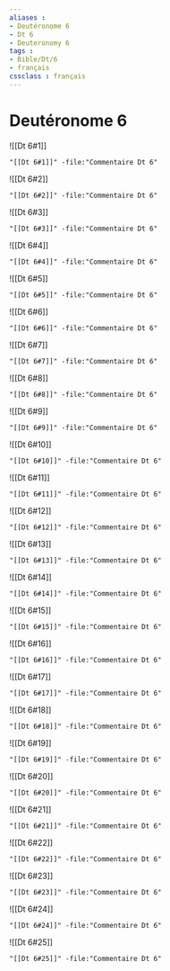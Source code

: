 ```yaml
---
aliases : 
- Deutéronome 6
- Dt 6
- Deuteronomy 6
tags : 
- Bible/Dt/6
- français
cssclass : français
---
```


# Deutéronome 6

![[Dt 6#1]]

```query
"[[Dt 6#1]]" -file:"Commentaire Dt 6"
```

![[Dt 6#2]]

```query
"[[Dt 6#2]]" -file:"Commentaire Dt 6"
```

![[Dt 6#3]]

```query
"[[Dt 6#3]]" -file:"Commentaire Dt 6"
```

![[Dt 6#4]]

```query
"[[Dt 6#4]]" -file:"Commentaire Dt 6"
```

![[Dt 6#5]]

```query
"[[Dt 6#5]]" -file:"Commentaire Dt 6"
```

![[Dt 6#6]]

```query
"[[Dt 6#6]]" -file:"Commentaire Dt 6"
```

![[Dt 6#7]]

```query
"[[Dt 6#7]]" -file:"Commentaire Dt 6"
```

![[Dt 6#8]]

```query
"[[Dt 6#8]]" -file:"Commentaire Dt 6"
```

![[Dt 6#9]]

```query
"[[Dt 6#9]]" -file:"Commentaire Dt 6"
```

![[Dt 6#10]]

```query
"[[Dt 6#10]]" -file:"Commentaire Dt 6"
```

![[Dt 6#11]]

```query
"[[Dt 6#11]]" -file:"Commentaire Dt 6"
```

![[Dt 6#12]]

```query
"[[Dt 6#12]]" -file:"Commentaire Dt 6"
```

![[Dt 6#13]]

```query
"[[Dt 6#13]]" -file:"Commentaire Dt 6"
```

![[Dt 6#14]]

```query
"[[Dt 6#14]]" -file:"Commentaire Dt 6"
```

![[Dt 6#15]]

```query
"[[Dt 6#15]]" -file:"Commentaire Dt 6"
```

![[Dt 6#16]]

```query
"[[Dt 6#16]]" -file:"Commentaire Dt 6"
```

![[Dt 6#17]]

```query
"[[Dt 6#17]]" -file:"Commentaire Dt 6"
```

![[Dt 6#18]]

```query
"[[Dt 6#18]]" -file:"Commentaire Dt 6"
```

![[Dt 6#19]]

```query
"[[Dt 6#19]]" -file:"Commentaire Dt 6"
```

![[Dt 6#20]]

```query
"[[Dt 6#20]]" -file:"Commentaire Dt 6"
```

![[Dt 6#21]]

```query
"[[Dt 6#21]]" -file:"Commentaire Dt 6"
```

![[Dt 6#22]]

```query
"[[Dt 6#22]]" -file:"Commentaire Dt 6"
```

![[Dt 6#23]]

```query
"[[Dt 6#23]]" -file:"Commentaire Dt 6"
```

![[Dt 6#24]]

```query
"[[Dt 6#24]]" -file:"Commentaire Dt 6"
```

![[Dt 6#25]]

```query
"[[Dt 6#25]]" -file:"Commentaire Dt 6"
```

